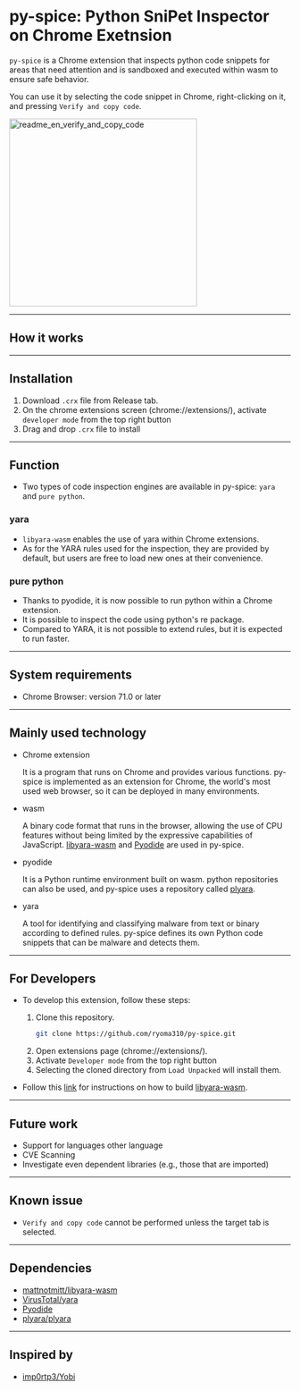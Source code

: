 # py-spice: Python SniPet Inspector on Chrome Exetnsion

`py-spice` is a Chrome extension that inspects python code snippets for areas that need attention and is sandboxed and executed within wasm to ensure safe behavior.

You can use it by selecting the code snippet in Chrome, right-clicking on it, and pressing `Verify and copy code`.

<img width="336" alt="readme_en_verify_and_copy_code" src="https://user-images.githubusercontent.com/59504885/194576841-aa2bcad5-6479-40cc-a247-82e87517dddc.png">


---
## How it works

---
## Installation
1. Download `.crx` file from Release tab.
2. On the chrome extensions screen (chrome://extensions/), activate `developer mode` from the top right button
3. Drag and drop `.crx` file to install


---
## Function
- Two types of code inspection engines are available in py-spice: `yara` and `pure python`.
### yara
- `libyara-wasm` enables the use of yara within Chrome extensions.
- As for the YARA rules used for the inspection, they are provided by default, but users are free to load new ones at their convenience.
### pure python
- Thanks to pyodide, it is now possible to run python within a Chrome extension.
- It is possible to inspect the code using python's re package.
- Compared to YARA, it is not possible to extend rules, but it is expected to run faster.

---
## System requirements
- Chrome Browser: version 71.0 or later



---
## Mainly used technology
- Chrome extension

    It is a program that runs on Chrome and provides various functions. py-spice is implemented as an extension for Chrome, the world's most used web browser, so it can be deployed in many environments.
- wasm

    A binary code format that runs in the browser, allowing the use of CPU features without being limited by the expressive capabilities of JavaScript. [libyara-wasm](https://github.com/mattnotmitt/libyara-wasm) and [Pyodide](https://pyodide.org/en/stable/index.html) are used in py-spice.
- pyodide

    It is a Python runtime environment built on wasm. python repositories can also be used, and py-spice uses a repository called [plyara](https://github.com/plyara/plyara).
- yara

    A tool for identifying and classifying malware from text or binary according to defined rules. py-spice defines its own Python code snippets that can be malware and detects them.

---
## For Developers
- To develop this extension, follow these steps:
    1. Clone this repository.
        ```bash
        git clone https://github.com/ryoma310/py-spice.git
        ```
    2. Open extensions page (chrome://extensions/).
    3. Activate `Developer mode` from the top right button
    4. Selecting the cloned directory from `Load Unpacked` will install them.

- Follow this [link](build_support/libyara-wasm/README.md) for instructions on how to build [libyara-wasm](https://github.com/mattnotmitt/libyara-wasm).


---
## Future work
- Support for languages other language
- CVE Scanning
- Investigate even dependent libraries (e.g., those that are imported)

---
## Known issue
- `Verify and copy code` cannot be performed unless the target tab is selected.

---
## Dependencies
- [mattnotmitt/libyara-wasm](https://github.com/mattnotmitt/libyara-wasm)
- [VirusTotal/yara](https://github.com/VirusTotal/yara)
- [Pyodide](https://pyodide.org/en/stable/index.html)
- [plyara/plyara](https://github.com/plyara/plyara)

---
## Inspired by
- [imp0rtp3/Yobi](https://github.com/imp0rtp3/Yobi)
